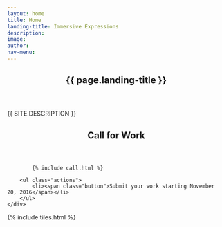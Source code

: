 ```yaml
---
layout: home
title: Home
landing-title: Immersive Expressions
description:
image:
author:
nav-menu:
---
```


<!-- Banner -->
<section id="banner" class="major">
	<div class="inner">
		<header class="major">
			<h1>{{ page.landing-title }}</h1>
		</header>
		<div class="content">
			<p style="text-transform: uppercase;">{{ site.description }}</p>
			<ul class="actions">
				<!-- <li><a href="#one" class="button next scrolly">Submit in	 Nov.</a></li> -->
			</ul>
		</div>
	</div>
</section>

<!-- Main -->
<div id="main">

<!-- Two -->
<section id="two">
	<div class="inner">
		<header class="major">
			<h2>Call for Work</h2>
		</header>

			{% include call.html %}

		<ul class="actions">
			<li><span class="button">Submit your work starting November 20, 2016</span></li>
		</ul>
	</div>
</section>

<!-- One -->
{% include tiles.html %}

</div>
